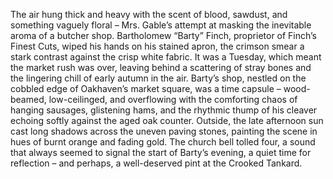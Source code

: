 The air hung thick and heavy with the scent of blood, sawdust, and something vaguely floral – Mrs. Gable’s attempt at masking the inevitable aroma of a butcher shop.  Bartholomew “Barty” Finch, proprietor of Finch’s Finest Cuts, wiped his hands on his stained apron, the crimson smear a stark contrast against the crisp white fabric.  It was a Tuesday, which meant the market rush was over, leaving behind a scattering of stray bones and the lingering chill of early autumn in the air.  Barty’s shop, nestled on the cobbled edge of Oakhaven’s market square, was a time capsule – wood-beamed, low-ceilinged, and overflowing with the comforting chaos of hanging sausages, glistening hams, and the rhythmic thump of his cleaver echoing softly against the aged oak counter. Outside, the late afternoon sun cast long shadows across the uneven paving stones, painting the scene in hues of burnt orange and fading gold.  The church bell tolled four, a sound that always seemed to signal the start of Barty’s evening, a quiet time for reflection – and perhaps, a well-deserved pint at the Crooked Tankard.
